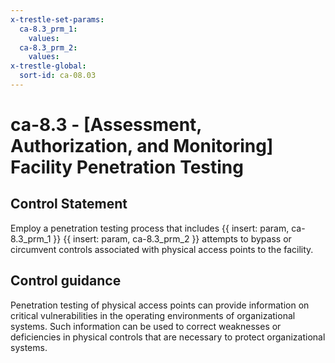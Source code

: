 ```yaml
---
x-trestle-set-params:
  ca-8.3_prm_1:
    values:
  ca-8.3_prm_2:
    values:
x-trestle-global:
  sort-id: ca-08.03
---
```


# ca-8.3 - \[Assessment, Authorization, and Monitoring\] Facility Penetration Testing

## Control Statement

Employ a penetration testing process that includes {{ insert: param, ca-8.3_prm_1 }} {{ insert: param, ca-8.3_prm_2 }} attempts to bypass or circumvent controls associated with physical access points to the facility.

## Control guidance

Penetration testing of physical access points can provide information on critical vulnerabilities in the operating environments of organizational systems. Such information can be used to correct weaknesses or deficiencies in physical controls that are necessary to protect organizational systems.
